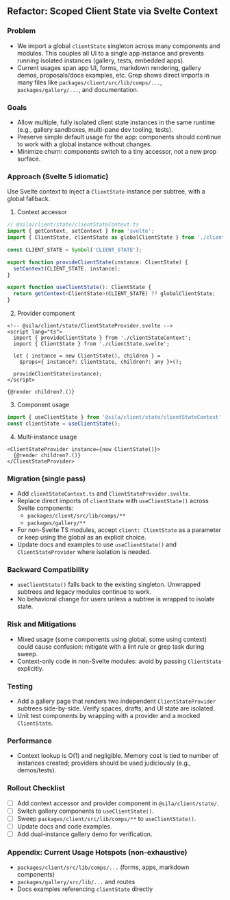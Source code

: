 ## Refactor: Scoped Client State via Svelte Context

### Problem
- We import a global `clientState` singleton across many components and modules. This couples all UI to a single app instance and prevents running isolated instances (gallery, tests, embedded apps).
- Current usages span app UI, forms, markdown rendering, gallery demos, proposals/docs examples, etc. Grep shows direct imports in many files like `packages/client/src/lib/comps/...`, `packages/gallery/...`, and documentation.

### Goals
- Allow multiple, fully isolated client state instances in the same runtime (e.g., gallery sandboxes, multi-pane dev tooling, tests).
- Preserve simple default usage for the app: components should continue to work with a global instance without changes.
- Minimize churn: components switch to a tiny accessor, not a new prop surface.

### Approach (Svelte 5 idiomatic)
Use Svelte context to inject a `ClientState` instance per subtree, with a global fallback.

1) Context accessor
```ts
// @sila/client/state/clientStateContext.ts
import { getContext, setContext } from 'svelte';
import { ClientState, clientState as globalClientState } from './clientState.svelte';

const CLIENT_STATE = Symbol('CLIENT_STATE');

export function provideClientState(instance: ClientState) {
  setContext(CLIENT_STATE, instance);
}

export function useClientState(): ClientState {
  return getContext<ClientState>(CLIENT_STATE) ?? globalClientState;
}
```

2) Provider component
```svelte
<!-- @sila/client/state/ClientStateProvider.svelte -->
<script lang="ts">
  import { provideClientState } from './clientStateContext';
  import { ClientState } from './clientState.svelte';

  let { instance = new ClientState(), children } =
    $props<{ instance?: ClientState, children?: any }>();

  provideClientState(instance);
</script>

{@render children?.()}
```

3) Component usage
```ts
import { useClientState } from '@sila/client/state/clientStateContext';
const clientState = useClientState();
```

4) Multi-instance usage
```svelte
<ClientStateProvider instance={new ClientState()}>
  {@render children?.()}
</ClientStateProvider>
```

### Migration (single pass)
- Add `clientStateContext.ts` and `ClientStateProvider.svelte`.
- Replace direct imports of `clientState` with `useClientState()` across Svelte components:
  - `packages/client/src/lib/comps/**`
  - `packages/gallery/**`
- For non-Svelte TS modules, accept `client: ClientState` as a parameter or keep using the global as an explicit choice.
- Update docs and examples to use `useClientState()` and `ClientStateProvider` where isolation is needed.

### Backward Compatibility
- `useClientState()` falls back to the existing singleton. Unwrapped subtrees and legacy modules continue to work.
- No behavioral change for users unless a subtree is wrapped to isolate state.

### Risk and Mitigations
- Mixed usage (some components using global, some using context) could cause confusion: mitigate with a lint rule or grep task during sweep.
- Context-only code in non-Svelte modules: avoid by passing `ClientState` explicitly.

### Testing
- Add a gallery page that renders two independent `ClientStateProvider` subtrees side-by-side. Verify spaces, drafts, and UI state are isolated.
- Unit test components by wrapping with a provider and a mocked `ClientState`.

### Performance
- Context lookup is O(1) and negligible. Memory cost is tied to number of instances created; providers should be used judiciously (e.g., demos/tests).

### Rollout Checklist
- [ ] Add context accessor and provider component in `@sila/client/state/`.
- [ ] Switch gallery components to `useClientState()`.
- [ ] Sweep `packages/client/src/lib/comps/**` to `useClientState()`.
- [ ] Update docs and code examples.
- [ ] Add dual-instance gallery demo for verification.

### Appendix: Current Usage Hotspots (non-exhaustive)
- `packages/client/src/lib/comps/...` (forms, apps, markdown components)
- `packages/gallery/src/lib/...` and routes
- Docs examples referencing `clientState` directly


